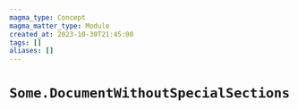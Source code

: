 ```yaml
---
magma_type: Concept
magma_matter_type: Module
created_at: 2023-10-30T21:45:00
tags: []
aliases: []
---
```

# `Some.DocumentWithoutSpecialSections`
